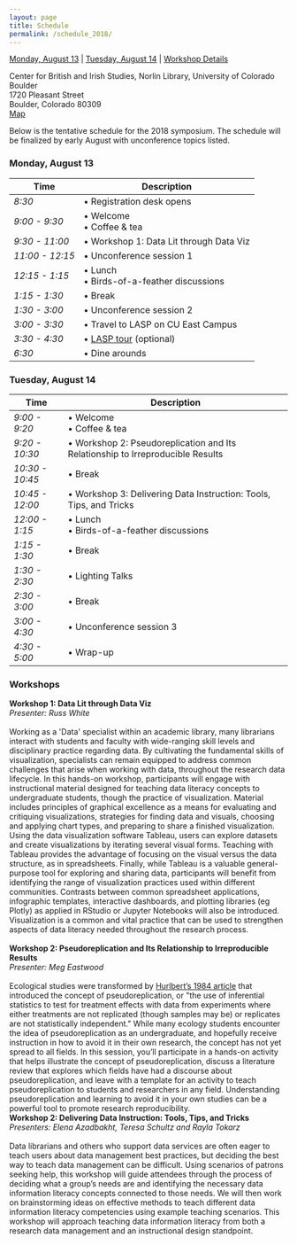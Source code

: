 ```yaml
---
layout: page
title: Schedule
permalink: /schedule_2018/
---
```


[Monday, August 13](#monday-august-13) | [Tuesday, August 14](#tuesday-august-14) | [Workshop Details](#workshops)

Center for British and Irish Studies, Norlin Library, University of Colorado Boulder<br>
1720 Pleasant Street<br>
Boulder, Colorado 80309<br>
[Map](/registration_2018/#location)

Below is the tentative schedule for the 2018 symposium. The schedule will be finalized by early August with unconference topics listed.

### Monday, August 13

Time            | Description
--------------- | ---------------------------
*8:30*          | • Registration desk opens
*9:00 - 9:30*   | • Welcome <br> • Coffee & tea
*9:30 - 11:00*  | • Workshop 1: Data Lit through Data Viz
*11:00 - 12:15* | • Unconference session 1
*12:15 - 1:15*  | • Lunch <br> • Birds-of-a-feather discussions
*1:15 - 1:30*   | • Break
*1:30 - 3:00*   | • Unconference session 2
*3:00 - 3:30*   | • Travel to LASP on CU East Campus
*3:30 - 4:30*   | • [LASP tour](/registration_2018/#laboratory-for-atmospheric-and-space-physics-lasp-tour) (optional)
*6:30*          | • Dine arounds


### Tuesday, August 14

Time            | Description
--------------- | ---------------------------
*9:00 - 9:20*   | • Welcome <br> • Coffee & tea
*9:20 - 10:30*  | • Workshop 2: Pseudoreplication and Its Relationship to Irreproducible Results
*10:30 - 10:45* | • Break
*10:45 - 12:00* | • Workshop 3: Delivering Data Instruction: Tools, Tips, and Tricks
*12:00 - 1:15*  | • Lunch <br> • Birds-of-a-feather discussions
*1:15 - 1:30*   | • Break
*1:30 - 2:30*   | • Lighting Talks
*2:30 - 3:00*   | • Break
*3:00 - 4:30*   | • Unconference session 3
*4:30 - 5:00*   | • Wrap-up

### Workshops

**Workshop 1: Data Lit through Data Viz**<br>
*Presenter: Russ White*<br>
<br>
Working as a 'Data' specialist within an academic library, many librarians interact with students and faculty with wide-ranging skill levels and disciplinary practice regarding data. By cultivating the fundamental skills of visualization, specialists can remain equipped to address common challenges that arise when working with data, throughout the research data lifecycle. In this hands-on workshop, participants will engage with instructional material designed for teaching data literacy concepts to undergraduate students, though the practice of visualization. Material includes principles of graphical excellence as a means for evaluating and critiquing visualizations, strategies for finding data and visuals, choosing and applying chart types, and preparing to share a finished visualization. Using the data visualization software Tableau, users can explore datasets and create visualizations by iterating several visual forms. Teaching with Tableau provides the advantage of focusing on the visual versus the data structure, as in spreadsheets. 
Finally, while Tableau is a valuable general-purpose tool for exploring and sharing data, participants will benefit from identifying the range of visualization practices used within different communities. Contrasts between common spreadsheet applications, infographic templates, interactive dashboards, and plotting libraries (eg Plotly) as applied in RStudio or Jupyter Notebooks will also be introduced. Visualization is a common and vital practice that can be used to strengthen aspects of data literacy needed throughout the research process.  <br>
<br>
**Workshop 2: Pseudoreplication and Its Relationship to Irreproducible Results**<br>
*Presenter: Meg Eastwood*<br>
<br>
Ecological studies were transformed by [Hurlbert’s 1984 article](https://doi.org/10.2307/1942661) that introduced the concept of pseudoreplication, or "the use of inferential statistics to test for treatment effects with data from experiments where either treatments are not replicated (though samples may be) or replicates are not statistically independent." While many ecology students encounter the idea of pseudoreplication as an undergraduate, and hopefully receive instruction in how to avoid it in their own research, the concept has not yet spread to all fields. In this session, you’ll participate in a hands-on activity that helps illustrate the concept of pseudoreplication, discuss a literature review that explores which fields have had a discourse about pseudoreplication, and leave with a template for an activity to teach pseudoreplication to students and researchers in any field. Understanding pseudoreplication and learning to avoid it in your own studies can be a powerful tool to promote research reproducibility.
<br>
**Workshop 2: Delivering Data Instruction: Tools, Tips, and Tricks**<br>
*Presenters: Elena Azadbakht, Teresa Schultz and Rayla Tokarz*<br>
<br>
Data librarians and others who support data services are often eager to teach users about data management best practices, but deciding the best way to teach data management can be difficult. Using scenarios of patrons seeking help, this workshop will guide attendees through the process of deciding what a group’s needs are and identifying the necessary data information literacy concepts connected to those needs. We will then work on brainstorming ideas on effective methods to teach different data information literacy competencies using example teaching scenarios. This workshop will approach teaching data information literacy from both a research data management and an instructional design standpoint.<br>
<br>
